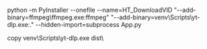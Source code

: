 python -m PyInstaller --onefile --name=HT_DownloadVID "--add-binary=ffmpeg\ffmpeg.exe:ffmpeg" "--add-binary=venv\Scripts\yt-dlp.exe:." --hidden-import=subprocess App.py

copy venv\Scripts\yt-dlp.exe dist\